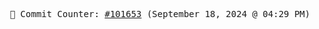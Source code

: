 <p align="center">
    <samp>
        📮 Commit Counter: <a href="https://github.com/Javascript-void0/Javascript-void0/commits/main">#101653</a> (September 18, 2024 @ 04:29 PM)
    </samp>
</p>